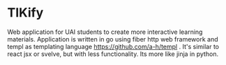 # TIKify

Web application for UAI students to create more interactive learning materials.
Application is written in go using fiber http web framework and templ as templating language https://github.com/a-h/templ . It's similar to react jsx or svelve, but with less functionality. Its more like jinja in python.
